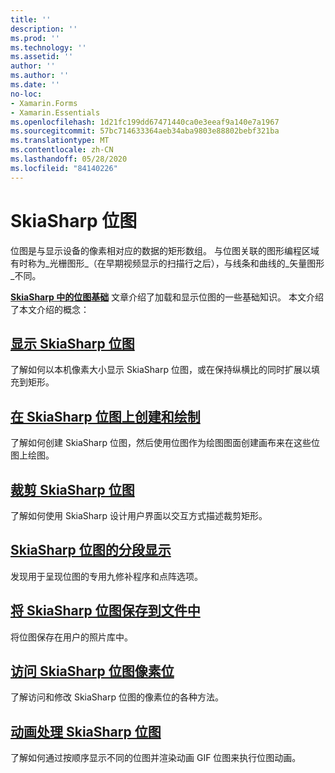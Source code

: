 ```yaml
---
title: ''
description: ''
ms.prod: ''
ms.technology: ''
ms.assetid: ''
author: ''
ms.author: ''
ms.date: ''
no-loc:
- Xamarin.Forms
- Xamarin.Essentials
ms.openlocfilehash: 1d21fc199dd67471440ca0e3eeaf9a140e7a1967
ms.sourcegitcommit: 57bc714633364aeb34aba9803e88802bebf321ba
ms.translationtype: MT
ms.contentlocale: zh-CN
ms.lasthandoff: 05/28/2020
ms.locfileid: "84140226"
---
```

# <a name="skiasharp-bitmaps"></a>SkiaSharp 位图

位图是与显示设备的像素相对应的数据的矩形数组。 与位图关联的图形编程区域有时称为_光栅图形_（在早期视频显示的扫描行之后），与线条和曲线的_矢量图形_不同。 

**[SkiaSharp 中的位图基础](../basics/bitmaps.md)** 文章介绍了加载和显示位图的一些基础知识。 本文介绍了本文介绍的概念：

## <a name="displaying-skiasharp-bitmaps"></a>[显示 SkiaSharp 位图](displaying.md)

了解如何以本机像素大小显示 SkiaSharp 位图，或在保持纵横比的同时扩展以填充到矩形。

## <a name="creating-and-drawing-on-skiasharp-bitmaps"></a>[在 SkiaSharp 位图上创建和绘制](drawing.md)

了解如何创建 SkiaSharp 位图，然后使用位图作为绘图图面创建画布来在这些位图上绘图。

## <a name="cropping-skiasharp-bitmaps"></a>[裁剪 SkiaSharp 位图](cropping.md)

了解如何使用 SkiaSharp 设计用户界面以交互方式描述裁剪矩形。

## <a name="segmented-display-of-skiasharp-bitmaps"></a>[SkiaSharp 位图的分段显示](segmented.md)

发现用于呈现位图的专用九修补程序和点阵选项。

## <a name="saving-skiasharp-bitmaps-to-files"></a>[将 SkiaSharp 位图保存到文件中](saving.md)

将位图保存在用户的照片库中。

## <a name="accessing-skiasharp-bitmap-pixel-bits"></a>[访问 SkiaSharp 位图像素位](pixel-bits.md)

了解访问和修改 SkiaSharp 位图的像素位的各种方法。

## <a name="animating-skiasharp-bitmaps"></a>[动画处理 SkiaSharp 位图](animating.md)

了解如何通过按顺序显示不同的位图并渲染动画 GIF 位图来执行位图动画。
